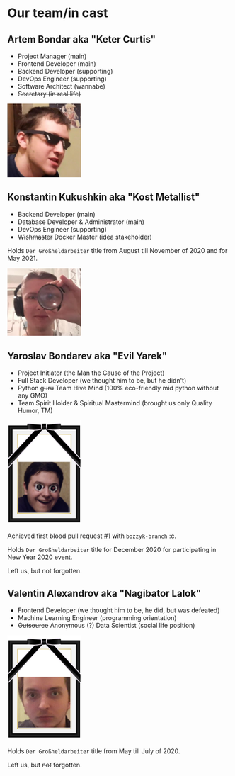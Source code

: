 # Our team/in cast

## Artem Bondar aka "Keter Curtis"

- Project Manager (main)
- Frontend Developer (main)
- Backend Developer (supporting)
- DevOps Engineer (supporting)
- Software Architect (wannabe)
- ~~Secretary (in real life)~~

<img src="../docs/images/avatars/keter-curtis.jpg" width="33%">

## Konstantin Kukushkin aka "Kost Metallist"

- Backend Developer (main)
- Database Developer & Administrator (main)
- DevOps Engineer (supporting)
- ~~Wishmaster~~ Docker Master (idea stakeholder)

Holds `Der Großheldarbeiter` title from August till November of 2020 and for May 2021.

<img src="../docs/images/avatars/kost-metallist.jpg" width="33%">

## Yaroslav Bondarev aka "Evil Yarek"

- Project Initiator (the Man the Cause of the Project)
- Full Stack Developer (we thought him to be, but he didn't)
- Python ~~guru~~ Team Hive Mind (100% eco-friendly mid python without any GMO)
- Team Spirit Holder & Spiritual Mastermind (brought us only Quality Humor, TM)

<img src="../docs/images/avatars/evil-yarek-rip.png" width="33%">

Achieved first ~~blood~~ pull request [#1](https://github.com/lateinit-apps/guitar-app/pull/1) with
`bozzyk-branch` :c.

Holds `Der Großheldarbeiter` title for December 2020 for participating in New Year 2020 event.

Left us, but not forgotten.

## Valentin Alexandrov aka "Nagibator Lalok"

- Frontend Developer (we thought him to be, he did, but was defeated)
- Machine Learning Engineer (programming orientation)
- ~~Outsource~~ Anonymous (?) Data Scientist (social life position)

<img src="../docs/images/avatars/nagibator-lalok-rip.png" width="33%">

Holds `Der Großheldarbeiter` title from May till July of 2020.

Left us, but ~~not~~ forgotten.
